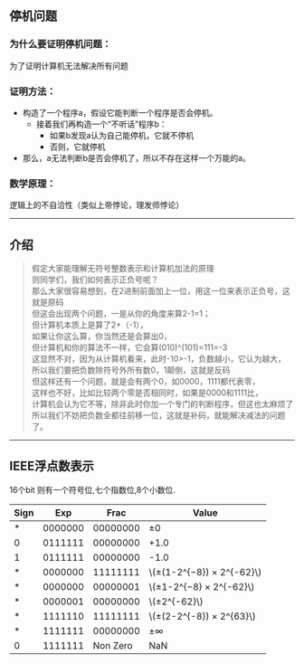 ## 停机问题
### 为什么要证明停机问题：
为了证明计算机无法解决所有问题  
### 证明方法：
- 构造了一个程序a，假设它能判断一个程序是否会停机。  
  - 接着我们再构造一个“不听话”程序b：  
    - 如果b发现a认为自己能停机，它就不停机  
    - 否则，它就停机  
- 那么，a无法判断b是否会停机了，所以不存在这样一个万能的a。  
### 数学原理：
逻辑上的不自洽性（类似上帝悖论，理发师悖论）
 ________
 ## 介绍
 >假定大家能理解无符号整数表示和计算机加法的原理  
  则同学们，我们如何表示正负号呢？  
  那么大家很容易想到，在2进制前面加上一位，用这一位来表示正负号，这就是原码  
  但这会出现两个问题，一是从你的角度来算2-1=1；  
  但计算机本质上是算了2+（-1），  
  如果让你这么算，你当然还是会算出0，  
  但计算机和你的算法不一样，它会算(010)^(101)=111=-3  
  这显然不对，因为从计算机看来，此时-10>-1，负数越小，它认为越大，  
  所以我们要把负数除符号外所有数0，1颠倒，这就是反码  
  但这样还有一个问题，就是会有两个0，如0000，1111都代表零，  
  这样也不好，比如比较两个零是否相同时，如果是0000和1111比，  
  计算机会认为它不等，除非此时你加一个专门的判断程序，但这也太麻烦了  
  所以我们不妨把负数全都往前移一位，这就是补码，就能解决减法的问题了。  
  --------
  ## IEEE浮点数表示
16个bit  则有一个符号位,七个指数位,8个小数位.  
  
| Sign | Exp | Frac | Value |  
| ------ | ------ | ------ | ------ |  
| * | 0000000 | 00000000 | ±0 |  
| 0 | 0111111 | 00000000 | +1.0 |  
| 1 | 0111111 | 00000000 | -1.0 |  	
| * | 0000000 | 11111111 | \\(±(1-2^{−8}) × 2^{-62}\\) |  
| * | 0000000 | 00000001 | \\(±1-2^{−8} × 2^{-62}\\) |  
| * | 0000001 | 00000000 | \\(±2^{-62}\\) |  
| * | 1111110 | 11111111 | \\(±(2-2^{-8}) × 2^{63}\\) |  
| * | 1111111 | 00000000 | ±∞ |  
| 0 | 1111111 | Non Zero | NaN |  
